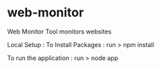 # web-monitor
Web Monitor Tool monitors websites

Local Setup : 
To Install Packages : 
run > npm install 

To run the application : 
run > node app
